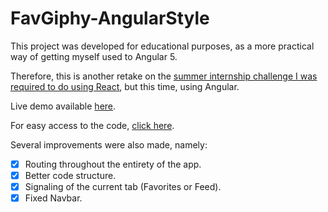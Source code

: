# FavGiphy-AngularStyle

This project was developed for educational purposes, as a more practical way of getting myself used to Angular 5.

Therefore, this is another retake on the [summer internship challenge I was required to do using React](https://github.com/EdgarACarneiro/reactGiphyApp), but this time, using Angular.

Live demo available [here](https://edgaracarneiro.github.io/angularGiphyApp/).

For easy access to the code, [click here](https://github.com/EdgarACarneiro/angularGiphyApp/tree/master/angularGiphyApp/src/app).

Several improvements were also made, namely:
- [x] Routing throughout the entirety of the app.
- [x] Better code structure.
- [x] Signaling of the current tab (Favorites or Feed).
- [x] Fixed Navbar.
